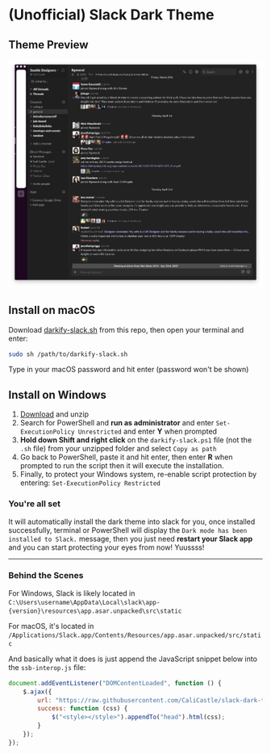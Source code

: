 # (Unofficial) Slack Dark Theme

## Theme Preview

![Preview](https://raw.githubusercontent.com/CaliCastle/slack-dark-theme/master/previews/1.png)

## Install on macOS

Download [darkify-slack.sh](https://raw.githubusercontent.com/CaliCastle/slack-dark-theme/master/darkify-slack.sh) from this repo, then open your terminal and enter:

```bash
sudo sh /path/to/darkify-slack.sh
```

Type in your macOS password and hit enter (password won't be shown)

## Install on Windows

1. [Download](https://github.com/CaliCastle/slack-dark-theme/archive/master.zip) and unzip
2. Search for PowerShell and **run as administrator** and enter `Set-ExecutionPolicy Unrestricted` and enter **Y** when prompted
3. **Hold down Shift and right click** on the `darkify-slack.ps1` file (not the `.sh` file) from your unzipped folder and select `Copy as path`
4. Go back to PowerShell, paste it and hit enter, then enter **R** when prompted to run the script then it will execute the installation.
5. Finally, to protect your Windows system, re-enable script protection by entering: `Set-ExecutionPolicy Restricted`

### You're all set

It will automatically install the dark theme into slack for you, once installed successfully, terminal or PowerShell will display the `Dark mode has been installed to Slack.` message, then you just need **restart your Slack app** and you can start protecting your eyes from now! Yuussss!

-----

### Behind the Scenes

For Windows, Slack is likely located in `C:\Users\username\AppData\Local\slack\app-{version}\resources\app.asar.unpacked\src\static`

For macOS, it's located in `/Applications/Slack.app/Contents/Resources/app.asar.unpacked/src/static`

And basically what it does is just append the JavaScript snippet below into the `ssb-interop.js` file:

```js
document.addEventListener("DOMContentLoaded", function () {
    $.ajax({
        url: "https://raw.githubusercontent.com/CaliCastle/slack-dark-theme/master/darkify.css",
        success: function (css) {
            $("<style></style>").appendTo("head").html(css);
        }
    });
});
```
